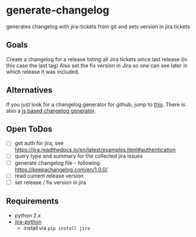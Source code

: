 # generate-changelog
generates changelog with jira-tickets from git and sets version in jira tickets

## Goals
Create a changelog for a release listing all Jira tickets since last release (in this case the last tag)
Also set the fix version in Jira so one can see later in which release it was included.

## Alternatives
If you just look for a changelog generator for github, jump to [this](https://github.com/github-changelog-generator/github-changelog-generator).
There is also a [js based changelog generator](https://github.com/lob/generate-changelog).

## Open ToDos
- [ ] get auth for jira, see https://jira.readthedocs.io/en/latest/examples.html#authentication
- [ ] query type and summary for the collected jira issues
- [ ] generate changelog file - following https://keepachangelog.com/en/1.0.0/
- [ ] read current release version
- [ ] set release / fix version in jira

## Requirements
- python 2.x
- [jira-python](https://github.com/pycontribs/jira)
    - install via `pip install jira`
